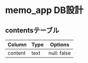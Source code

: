 # memo_app DB設計
## contentsテーブル
|Column|Type|Options|
|------|----|-------|
|content|text|null: false|
